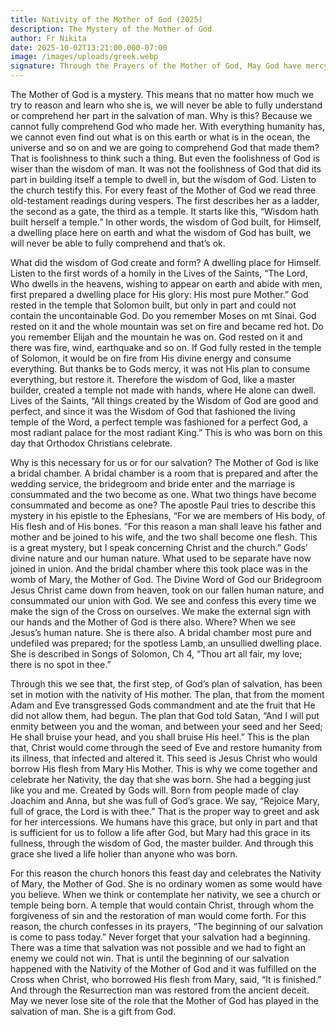 ```yaml
---
title: Nativity of the Mother of God (2025)
description: The Mystery of the Mother of God
author: Fr Nikita
date: 2025-10-02T13:21:00.000-07:00
image: /images/uploads/greek.webp
signature: Through the Prayers of the Mother of God, May God have mercy on us.
---
```

The Mother of God is a mystery. This means that no matter how much we try to reason and learn who
she is, we will never be able to fully understand or comprehend her part in the
salvation of man. Why is this? Because we cannot fully comprehend God who made
her. With everything humanity has, we cannot even find out what is on this
earth or what is in the ocean, the universe and so on and we are going to
comprehend God that made them? That is foolishness to think such a thing. But
even the foolishness of God is wiser than the wisdom of man. It was not the
foolishness of God that did its part in building itself a temple to dwell in,
but the wisdom of God. Listen to the church testify this. For every feast of
the Mother of God we read three old-testament readings during vespers. The
first describes her as a ladder, the second as a gate, the third as a temple.
It starts like this, “Wisdom hath built herself a temple.” In other words, the
wisdom of God built, for Himself, a dwelling place here on earth and what the wisdom
of God has built, we will never be able to fully comprehend and that’s ok.

What did the
wisdom of God create and form? A dwelling place for Himself. Listen to the
first words of a homily in the Lives of the Saints, “The Lord, Who dwells in
the heavens, wishing to appear on earth and abide with men, first prepared a
dwelling place for His glory: His most pure Mother.” God rested in the temple
that Solomon built, but only in part and could not contain the uncontainable
God. Do you remember Moses on mt Sinai. God rested on it and the whole mountain
was set on fire and became red hot. Do you remember Elijah and the mountain he
was on. God rested on it and there was fire, wind, earthquake and so on. If God
fully rested in the temple of Solomon, it would be on fire from His divine
energy and consume everything. But thanks be to Gods mercy, it was not His plan
to consume everything, but restore it. Therefore the wisdom of God, like a
master builder, created a temple not made with hands, where He alone can dwell.
Lives of the Saints, “All things created by the Wisdom of God are good and perfect,
and since it was the Wisdom of God that fashioned the living temple of the
Word, a perfect temple was fashioned for a perfect God, a most radiant palace
for the most radiant King.” This is who was born on this day that Orthodox
Christians celebrate.

Why is this
necessary for us or for our salvation? The Mother of God is like a bridal
chamber. A bridal chamber is a room that is prepared and after the wedding
service, the bridegroom and bride enter and the marriage is consummated and the
two become as one. What two things have become consummated and become as one?
The apostle Paul tries to describe this mystery in his epistle to the Ephesians,
“For we are members of His body, of His flesh and of His bones. “For this
reason a man shall leave his father and mother and be joined to his wife, and
the two shall become one flesh. This is a great mystery, but I speak concerning
Christ and the church.” Gods’ divine nature and our human nature. What used to
be separate have now joined in union. And the bridal chamber where this took
place was in the womb of Mary, the Mother of God. The Divine Word of God our
Bridegroom Jesus Christ came down from heaven, took on our fallen human nature,
and consummated our union with God. We see and confess this every time we make
the sign of the Cross on ourselves. We make the external sign with our hands
and the Mother of God is there also. Where? When we see Jesus’s human nature.
She is there also. A bridal chamber most pure and undefiled was prepared; for
the spotless Lamb, an unsullied dwelling place. She is described in Songs of
Solomon, Ch 4, “Thou art all fair, my love; there is no spot in thee.” 

Through this we
see that, the first step, of God’s plan of salvation, has been set in motion
with the nativity of His mother. The plan, that from the moment Adam and Eve
transgressed Gods commandment and ate the fruit that He did not allow them, had
begun. The plan that God told Satan, “And I will put enmity between you and the
woman, and between your seed and her Seed; He shall bruise your head, and you
shall bruise His heel.” This is the plan that, Christ would come through the
seed of Eve and restore humanity from its illness, that infected and altered
it. This seed is Jesus Christ who would borrow His flesh from Mary His Mother.
This is why we come together and celebrate her Nativity, the day that she was
born. She had a begging just like you and me. Created by Gods will. Born from
people made of clay Joachim and Anna, but she was full of God’s grace. We say,
“Rejoice Mary, full of grace, the Lord is with thee.” That is the proper way to
greet and ask for her intercessions. We humans have this grace, but only in
part and that is sufficient for us to follow a life after God, but Mary had
this grace in its fullness, through the wisdom of God, the master builder. And
through this grace she lived a life holier than anyone who was born. 

For this reason
the church honors this feast day and celebrates the Nativity of Mary, the
Mother of God. She is no ordinary women as some would have you believe. When we
think or contemplate her nativity, we see a church or temple being born. A
temple that would contain Christ, through whom the forgiveness of sin and the
restoration of man would come forth. For this reason, the church confesses in
its prayers, “The beginning of our salvation is come to pass today.” Never
forget that your salvation had a beginning. There was a time that salvation was
not possible and we had to fight an enemy we could not win. That is until the
beginning of our salvation happened with the Nativity of the Mother of God and
it was fulfilled on the Cross when Christ, who borrowed His flesh from Mary,
said, “It is finished.” And through the
Resurrection man was restored from the ancient deceit. May we never lose site
of the role that the Mother of God has played in the salvation of man. She is a
gift from God.
